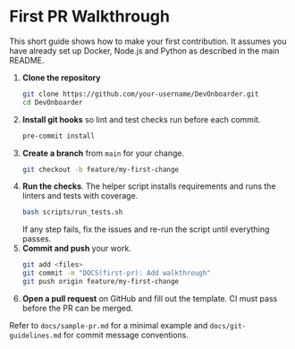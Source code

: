# First PR Walkthrough

This short guide shows how to make your first contribution.
It assumes you have already set up Docker, Node.js and Python as described in the main README.

1. **Clone the repository**
   ```bash
   git clone https://github.com/your-username/DevOnboarder.git
   cd DevOnboarder
   ```
2. **Install git hooks** so lint and test checks run before each commit.
   ```bash
   pre-commit install
   ```
3. **Create a branch** from `main` for your change.
   ```bash
   git checkout -b feature/my-first-change
   ```
4. **Run the checks**. The helper script installs requirements and runs the linters and tests with coverage.
   ```bash
   bash scripts/run_tests.sh
   ```
   If any step fails, fix the issues and re-run the script until everything passes.
5. **Commit and push** your work.
   ```bash
   git add <files>
   git commit -m "DOCS(first-pr): Add walkthrough"
   git push origin feature/my-first-change
   ```
6. **Open a pull request** on GitHub and fill out the template. CI must pass before the PR can be merged.

Refer to `docs/sample-pr.md` for a minimal example and `docs/git-guidelines.md` for commit message conventions.
